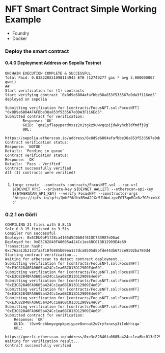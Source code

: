 # NFT Smart Contract Simple Working Example

- Foundry
- Docker

### Deploy the smart contract


#### 0.4.0 Deployment Address on Sepolia Testnet

```
ONCHAIN EXECUTION COMPLETE & SUCCESSFUL.
Total Paid: 0.038220831098114943 ETH (12740277 gas * avg 3.000000007 gwei)
##
Start verification for (1) contracts
Start verifying contract `0x8d9e6804afafbbe38a853f533567e0da3f116ed5` deployed on sepolia

Submitting verification for [contracts/FocusNFT.sol:FocusNFT] "0x8D9e6804AFAFBbe38a853f533567e0DA3F116Ed5".
Submitted contract for verification:
        Response: `OK`
        GUID: `gmz1yflapypardmxsz2n1tgkz9uwvqcpijdwkyhcbldfmdfj9g`
        URL:
        https://sepolia.etherscan.io/address/0x8d9e6804afafbbe38a853f533567e0da3f116ed5
Contract verification status:
Response: `NOTOK`
Details: `Pending in queue`
Contract verification status:
Response: `OK`
Details: `Pass - Verified`
Contract successfully verified
All (1) contracts were verified!

```


### 

1. `forge create --contracts contracts/FocusNFT.sol --rpc-url ${DEVNET_RPC} --private-key ${DEVNET_WALLET} --etherscan-api-key ${ETHERSCAN_API_KEY} --verify FocusNFT --constructor-args 'https://ipfs.io/ipfs/QmbPRkfUxB5mA2JXr5ZUWxLzpvEGT5qoRGe8z7GPicokXc'`

### 0.2.1 on Görli

```
COMPILING 21 files with 0.8.15
Solc 0.8.15 finished in 3.51s
Compiler run successful
Deployer: 0x6CEb0bF1f28ca4165d5C0A04f61DC733987eD6ad
Deployed to: 0xE3C82840FA0605a424Cc1ea6BC013D12909E4e69
Transaction hash: 0xc76aa13b2133faaf18f6885b09ea137dca8595d8bfde44db673ce9502ba780d4
Starting contract verification...
Waiting for etherscan to detect contract deployment...
Submitting verification for [contracts/FocusNFT.sol:FocusNFT] "0xE3C82840FA0605a424Cc1ea6BC013D12909E4e69".
Submitting verification for [contracts/FocusNFT.sol:FocusNFT] "0xE3C82840FA0605a424Cc1ea6BC013D12909E4e69".
Submitting verification for [contracts/FocusNFT.sol:FocusNFT] "0xE3C82840FA0605a424Cc1ea6BC013D12909E4e69".
Submitting verification for [contracts/FocusNFT.sol:FocusNFT] "0xE3C82840FA0605a424Cc1ea6BC013D12909E4e69".
Submitting verification for [contracts/FocusNFT.sol:FocusNFT] "0xE3C82840FA0605a424Cc1ea6BC013D12909E4e69".
Submitting verification for [contracts/FocusNFT.sol:FocusNFT] "0xE3C82840FA0605a424Cc1ea6BC013D12909E4e69".
Submitted contract for verification:
	Response: `OK`
	GUID: `t9vv9nchkmyegvpkpeiypev8vnnat2w7ryfxnesy3ilebhhiqw`
	URL:
        https://goerli.etherscan.io/address/0xe3c82840fa0605a424cc1ea6bc013d12909e4e69
Waiting for verification result...
Contract successfully verified
```
